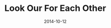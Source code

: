 ---
title: "Look Our For Each Other"
speaker: "Barry Gin"
date: "2014-10-12"
sermonUrl: "//35.190.93.184/sermons/20141012_sunday_pastor_barry_gin_look_out_for_each_other.mp3"
---